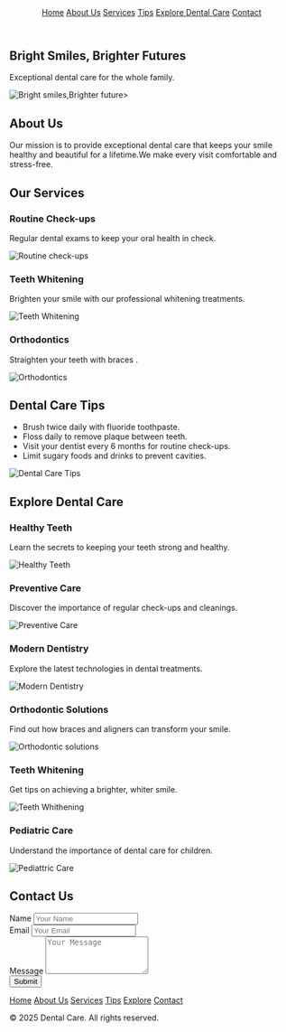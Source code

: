 <!DOCTYPE html>
<html lang="en">
<head>
  <meta charset="UTF-8">
  <meta name="viewport" content="width=device-width, initial-scale=1.0">
  <title>Dental Care</title>
  <script src="https://cdn.tailwindcss.com"></script>
</head>
<body class="bg-gray-100 font-sans">

  <header class="bg-white shadow py-4 sticky top-0 z-10">
    <div class="max-w-6xl mx-auto px-6 flex justify-around">
      <a href="#hero" class="text-gray-800 font-semibold hover:underline">Home</a>
      <a href="#about" class="text-gray-800 font-semibold hover:underline">About Us</a>
      <a href="#services" class="text-gray-800 font-semibold hover:underline">Services</a>
      <a href="#tips" class="text-gray-800 font-semibold hover:underline">Tips</a>
      <a href="#explore" class="text-gray-800 font-semibold hover:underline">Explore Dental Care</a>
      <a href="#contact" class="text-gray-800 font-semibold hover:underline">Contact</a>
    </div>
  </header>

  <section id="hero" class="bg-blue-100 py-12 text-center">
    <h1 class="text-4xl font-bold text-red-800">Bright Smiles, Brighter Futures</h1>
    <p class="text-blue-600 mt-4">Exceptional dental care for the whole family.</p>
  </section>
  <div class="md:w-1/2 mt-4 md:mt-0 md:ml-4">
  <img src="https://www.bing.com/th/id/OIP.1UC_F7b9_uolHyMwlsaFswHaE5?w=285&h=211&c=8&rs=1&qlt=90&o=6&pid=3.1&rm=2"alt="Bright smiles,Brighter future" class="w-full rounded-md">>
</div>
  <section id="about" class="py-12 px-6 text-center">
    <h2 class="text-2xl font-semibold text-red-800">About Us</h2>
    <p class="text-blue-700 mt-4 max-w-3xl mx-auto">Our mission is to provide exceptional dental care that keeps your smile healthy and beautiful for a lifetime.We make every visit comfortable and stress-free.</p>
  </section>

  <section id="services" class="py-12 bg-white">
    <div class="max-w-6xl mx-auto px-6">
      <h2 class="text-2xl font-semibold text-red-800 text-center">Our Services</h2>
      <div class="grid grid-cols-1 md:grid-cols-3 gap-6 mt-8">
        <div class="bg-gray-50 p-6 rounded-lg shadow">
          <h3 class="text-lg font-semibold text-red-800">Routine Check-ups</h3>
          <p class="text-blue-600 mt-2">Regular dental exams to keep your oral health in check.</p>
        </div>
        <div class="md:w-1/2 mt-4 md:mt-0 md:ml-4">
          <img src="https://www.bing.com/th/id/OIP.DqkCQ9F6Wr6hcuw50VHamwHaEM?w=218&h=211&c=8&rs=1&qlt=90&o=6&pid=3.1&rm=2" alt="Routine check-ups" class="w-full rounded-md">
        </div>
        <div class="bg-gray-50 p-6 rounded-lg shadow">
          <h3 class="text-lg font-semibold text-red-800">Teeth Whitening</h3>
          <p class="text-blue-600 mt-2">Brighten your smile with our professional whitening treatments.</p>
        </div>
        <div class="md:w-1/2 mt-4 md:mt-0 md:ml-4">
        <img src="https://www.bing.com/th/id/OIP.g5lMWvviRRTcqVmUhvcUmAHaDt?w=218&h=211&c=8&rs=1&qlt=90&o=6&pid=3.1&rm=2" alt="Teeth Whitening" class="w-full rounded-md">
        </div>
        <div class="bg-gray-50 p-6 rounded-lg shadow">
          <h3 class="text-lg font-semibold text-red-800">Orthodontics</h3>
          <p class="text-blue-600 mt-2">Straighten your teeth with braces .</p>
        </div>
        <div class="md:w-1/2 mt-4 md:mt-0 md:ml-4">
        <img src="https://th.bing.com/th?q=Dental+Implant+Care&w=80&h=80&c=7&o=5&pid=1.7&mkt=en-WW&cc=KE&setlang=en&adlt=moderate&t=1" alt="Orthodontics" class="w-full rounded-md">
        </div>
      </div>
    </div>
  </section>

  <section id="tips" class="py-12 px-6 bg-green-100 text-center">
    <h2 class="text-2xl font-semibold text-red-800">Dental Care Tips</h2>
    <ul class="text-blue-600 mt-4 list-disc list-inside max-w-3xl mx-auto">
      <li>Brush twice daily with fluoride toothpaste.</li>
      <li>Floss daily to remove plaque between teeth.</li>
      <li>Visit your dentist every 6 months for routine check-ups.</li>
      <li>Limit sugary foods and drinks to prevent cavities.</li>
    </ul>
  </section>
  <div class="md:w-1/2 mt-4 md:mt-0 md:ml-4">
        <img src="https://th.bing.com/th?q=Dental+Care+Products&w=120&h=120&c=1&rs=1&qlt=90&cb=1&pid=InlineBlock&mkt=en-WW&cc=KE&setlang=en&adlt=moderate&t=1&mw=247" alt="Dental Care Tips" class="w-full rounded-md">
        </div>

  <section id="explore" class="py-12 px-6 bg-white">
    <div class="max-w-6xl mx-auto">
      <h2 class="text-2xl font-semibold text-red-800 text-center">Explore Dental Care</h2>
      <div class="grid grid-cols-1 md:grid-cols-2 lg:grid-cols-3 gap-6 mt-8">
        <div class="bg-gray-50 p-4 rounded-lg shadow text-center">
          <h3 class="text-lg font-semibold text-red-800">Healthy Teeth</h3>
          <p class="text-blue-600 mt-2">Learn the secrets to keeping your teeth strong and healthy.</p>
        </div>
        <div class="md:w-1/2 mt-4 md:mt-0 md:ml-4">
          <img src="https://th.bing.com/th/id/OIP.MjY7eVaC4Ot9YgAqb0SdgwHaE8?w=234&h=180&c=7&r=0&o=5&pid=1.7" alt="Healthy Teeth" class="w-full rounded-md">
        </div>
        <div class="bg-gray-50 p-4 rounded-lg shadow text-center">
          <h3 class="text-lg font-semibold text-red-800">Preventive Care</h3>
          <p class="text-blue-600 mt-2">Discover the importance of regular check-ups and cleanings.</p>
        </div>
        <div class="md:w-1/2 mt-4 md:mt-0 md:ml-4">
          <img src="https://th.bing.com/th/id/OIP.ZD8zFR8_0MyLZYQu6Rg_vQHaE6?w=300&h=199&c=7&r=0&o=5&pid=1.7" alt="Preventive Care" class="w-full rounded-md">
        </div>
        <div class="bg-gray-50 p-4 rounded-lg shadow text-center">
          <h3 class="text-lg font-semibold text-red-800">Modern Dentistry</h3>
          <p class="text-blue-600 mt-2">Explore the latest technologies in dental treatments.</p>
        </div>
         <div class="md:w-1/2 mt-4 md:mt-0 md:ml-4">
          <img src="https://th.bing.com/th?id=OIF.Jybw5%2fpCxUqYi2sSycY00Q&w=291&h=194&c=7&r=0&o=5&pid=1.7" alt="Modern Dentistry" class="w-full rounded-md">
        </div>
        <div class="bg-gray-50 p-4 rounded-lg shadow text-center">
          <h3 class="text-lg font-semibold text-red-800">Orthodontic Solutions</h3>
          <p class="text-blue-600 mt-2">Find out how braces and aligners can transform your smile.</p>
        </div>
        <div class="md:w-1/2 mt-4 md:mt-0 md:ml-4">
          <img src="https://th.bing.com/th?id=OIF.OOMs2aNcaco83%2bO2rQjHeQ&w=316&h=143&c=7&r=0&o=5&pid=1.7" alt="Orthodontic solutions" class="w-full rounded-md">
        </div>
        <div class="bg-gray-50 p-4 rounded-lg shadow text-center">
          <h3 class="text-lg font-semibold text-red-800">Teeth Whitening</h3>
          <p class="text-blue-600 mt-2">Get tips on achieving a brighter, whiter smile.</p>
        </div>
         <div class="md:w-1/2 mt-4 md:mt-0 md:ml-4">
          <img src="https://th.bing.com/th/id/OIP.ZD8zFR8_0MyLZYQu6Rg_vQHaE6?w=300&h=199&c=7&r=0&o=5&pid=1.7" alt="Teeth Whithening" class="w-full rounded-md">
        </div>
        <div class="bg-gray-50 p-4 rounded-lg shadow text-center">
          <h3 class="text-lg font-semibold text-red-800">Pediatric Care</h3>
          <p class="text-blue-600 mt-2">Understand the importance of dental care for children.</p>
        </div>
         <div class="md:w-1/2 mt-4 md:mt-0 md:ml-4">
          <img src="https://th.bing.com/th/id/OIP.5imOhFLbWEKv7Rqnb9s0NQHaHa?w=140&h=180&c=7&r=0&o=5&pid=1.7" alt="Pediattric Care" class="w-full rounded-md">
        </div>
      </div>
    </div>
  </section>

  <section id="contact" class="py-12 px-6 bg-white">
    <h2 class="text-2xl font-semibold text-red-800 text-center">Contact Us</h2>
    <form class="max-w-lg mx-auto mt-8 bg-gray-50 p-6 rounded-lg shadow">
      <div class="mb-4">
        <label for="name" class="block text-green-800 font-medium">Name</label>
        <input type="text" id="name" class="w-full mt-2 p-2 border rounded-lg" placeholder="Your Name">
      </div>
      <div class="mb-4">
        <label for="email" class="block text-green-800 font-medium">Email</label>
        <input type="email" id="email" class="w-full mt-2 p-2 border rounded-lg" placeholder="Your Email">
      </div>
      <div class="mb-4">
        <label for="message" class="block text-green-800 font-medium">Message</label>
        <textarea id="message" rows="4" class="w-full mt-2 p-2 border rounded-lg" placeholder="Your Message"></textarea>
      </div>
      <button type="submit" class="bg-blue-500 text-white px-4 py-2 rounded-lg hover:bg-blue-600">Submit</button>
    </form>
  </section>

  <footer class="bg-gray-800 text-white py-6">
    <div class="max-w-6xl mx-auto px-6">
      <div class="grid grid-cols-1 md:grid-cols-4 gap-4 text-center md:text-left">
        <a href="#hero" class="text-sm hover:underline">Home</a>
        <a href="#about" class="text-sm hover:underline">About Us</a>
        <a href="#services" class="text-sm hover:underline">Services</a>
        <a href="#tips" class="text-sm hover:underline">Tips</a>
        <a href="#explore" class="text-sm hover:underline">Explore</a>
        <a href="#contact" class="text-sm hover:underline">Contact</a>
      </div>
      <p class="text-center text-blue-400 text-xs mt-4">&copy; 2025 Dental Care. All rights reserved.</p>
    </div>
  </footer>

</body>
</html>